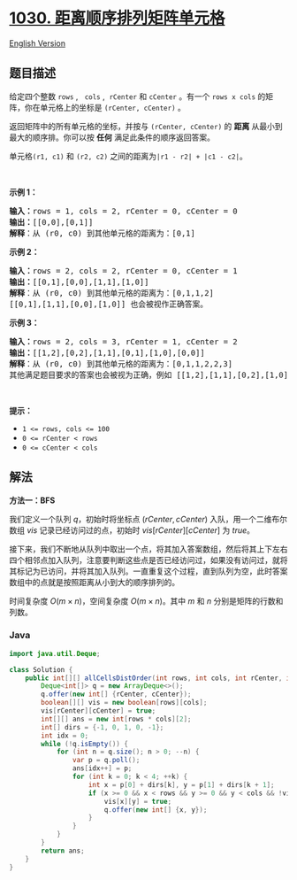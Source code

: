 # [1030. 距离顺序排列矩阵单元格](https://leetcode.cn/problems/matrix-cells-in-distance-order)

[English Version](/solution/1000-1099/1030.Matrix%20Cells%20in%20Distance%20Order/README_EN.md)

## 题目描述

<!-- 这里写题目描述 -->

<p>给定四个整数 <code>rows</code>&nbsp;,&nbsp; &nbsp;<code>cols</code> ,&nbsp; <code>rCenter</code> 和 <code>cCenter</code> 。有一个&nbsp;<code>rows x cols</code>&nbsp;的矩阵，你在单元格上的坐标是&nbsp;<code>(rCenter, cCenter)</code> 。</p>

<p>返回矩阵中的所有单元格的坐标，并按与<em>&nbsp;</em><code>(rCenter, cCenter)</code><em>&nbsp;</em>的 <strong>距离</strong> 从最小到最大的顺序排。你可以按 <strong>任何</strong> 满足此条件的顺序返回答案。</p>

<p>单元格<code>(r1, c1)</code> 和 <code>(r2, c2)</code> 之间的距离为<code>|r1 - r2| + |c1 - c2|</code>。</p>

<p>&nbsp;</p>

<p><strong>示例 1：</strong></p>

<pre>
<strong>输入：</strong>rows = 1, cols = 2, rCenter = 0, cCenter = 0
<strong>输出：</strong>[[0,0],[0,1]]
<strong>解释</strong>：从 (r0, c0) 到其他单元格的距离为：[0,1]
</pre>

<p><strong>示例 2：</strong></p>

<pre>
<strong>输入：</strong>rows = 2, cols = 2, rCenter = 0, cCenter = 1
<strong>输出：</strong>[[0,1],[0,0],[1,1],[1,0]]
<strong>解释</strong>：从 (r0, c0) 到其他单元格的距离为：[0,1,1,2]
[[0,1],[1,1],[0,0],[1,0]] 也会被视作正确答案。
</pre>

<p><strong>示例 3：</strong></p>

<pre>
<strong>输入：</strong>rows = 2, cols = 3, rCenter = 1, cCenter = 2
<strong>输出：</strong>[[1,2],[0,2],[1,1],[0,1],[1,0],[0,0]]
<strong>解释</strong>：从 (r0, c0) 到其他单元格的距离为：[0,1,1,2,2,3]
其他满足题目要求的答案也会被视为正确，例如 [[1,2],[1,1],[0,2],[1,0],[0,1],[0,0]]。
</pre>

<p>&nbsp;</p>

<p><strong>提示：</strong></p>

<ul>
	<li><code>1 &lt;= rows, cols &lt;= 100</code></li>
	<li><code>0 &lt;= rCenter &lt; rows</code></li>
	<li><code>0 &lt;= cCenter &lt; cols</code></li>
</ul>

## 解法

**方法一：BFS**

我们定义一个队列 $q$，初始时将坐标点 $(rCenter, cCenter)$ 入队，用一个二维布尔数组 $vis$ 记录已经访问过的点，初始时 $vis[rCenter][cCenter]$ 为 $true$。

接下来，我们不断地从队列中取出一个点，将其加入答案数组，然后将其上下左右四个相邻点加入队列，注意要判断这些点是否已经访问过，如果没有访问过，就将其标记为已访问，并将其加入队列。一直重复这个过程，直到队列为空，此时答案数组中的点就是按照距离从小到大的顺序排列的。

时间复杂度 $O(m \times n)$，空间复杂度 $O(m \times n)$。其中 $m$ 和 $n$ 分别是矩阵的行数和列数。

### **Java**

```java
import java.util.Deque;

class Solution {
    public int[][] allCellsDistOrder(int rows, int cols, int rCenter, int cCenter) {
        Deque<int[]> q = new ArrayDeque<>();
        q.offer(new int[] {rCenter, cCenter});
        boolean[][] vis = new boolean[rows][cols];
        vis[rCenter][cCenter] = true;
        int[][] ans = new int[rows * cols][2];
        int[] dirs = {-1, 0, 1, 0, -1};
        int idx = 0;
        while (!q.isEmpty()) {
            for (int n = q.size(); n > 0; --n) {
                var p = q.poll();
                ans[idx++] = p;
                for (int k = 0; k < 4; ++k) {
                    int x = p[0] + dirs[k], y = p[1] + dirs[k + 1];
                    if (x >= 0 && x < rows && y >= 0 && y < cols && !vis[x][y]) {
                        vis[x][y] = true;
                        q.offer(new int[] {x, y});
                    }
                }
            }
        }
        return ans;
    }
}
```
